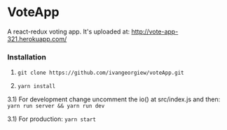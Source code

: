 # VoteApp

A react-redux voting app.
It's uploaded at: 
http://vote-app-321.herokuapp.com/


### Installation

1) `git clone https://github.com/ivangeorgiew/voteApp.git`

2) `yarn install`

3.1) For development change uncomment the io() at src/index.js
   and then: `yarn run server && yarn run dev`

3.1) For production: `yarn start`
